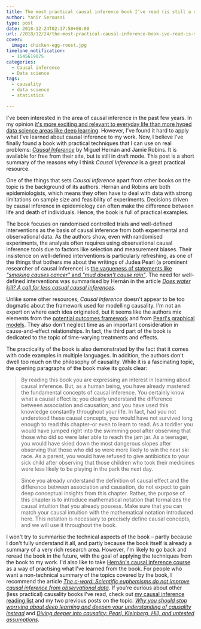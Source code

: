 ```yaml
---
title: The most practical causal inference book I’ve read (is still a draft)
author: Yanir Seroussi
type: post
date: 2018-12-24T02:37:50+00:00
url: /2018/12/24/the-most-practical-causal-inference-book-ive-read-is-still-a-draft/
cover:
  image: chicken-egg-roost.jpg
timeline_notification:
  - 1545619075
categories:
  - Causal inference
  - Data science
tags:
  - causality
  - data science
  - statistics

---
```

I've been interested in the area of causal inference in the past few years. In my opinion [it's more exciting and relevant to everyday life than more hyped data science areas like deep learning][1]. However, I've found it hard to apply what I've learned about causal inference to my work. Now, I believe I've finally found a book with practical techniques that I can use on real problems: [_Causal Inference_][2] by Miguel Hernán and Jamie Robins. It is available for free from their site, but is still in draft mode. This post is a short summary of the reasons why I think _Causal Inference_ is a great practical resource.

One of the things that sets _Causal Inference_ apart from other books on the topic is the background of its authors. Hernán and Robins are both epidemiologists, which means they often have to deal with data with strong limitations on sample size and feasibility of experiments. Decisions driven by causal inference in epidemiology can often make the difference between life and death of individuals. Hence, the book is full of practical examples.

The book focuses on randomised controlled trials and well-defined interventions as the basis of causal inference from both experimental and observational data. As the authors show, even with randomised experiments, the analysis often requires using observational causal inference tools due to factors like selection and measurement biases. Their insistence on well-defined interventions is particularly refreshing, as one of the things that bothers me about the writings of Judea Pearl (a prominent researcher of causal inference) is [the vagueness of statements like _"smoking causes cancer"_ and _"mud doesn't cause rain"_][3]. The need for well-defined interventions was summarised by Hernán in the article [_Does water kill? A call for less casual causal inferences_][4].

Unlike some other resources, _Causal Inference_ doesn't appear to be too dogmatic about the framework used for modelling causality. I'm not an expert on where each idea originated, but it seems like the authors mix elements from the [potential outcomes framework][5] and from [Pearl's graphical models][6]. They also don't neglect time as an important consideration in cause-and-effect relationships. In fact, the third part of the book is dedicated to the topic of time-varying treatments and effects.

The practicality of the book is also demonstrated by the fact that it comes with code examples in multiple languages. In addition, the authors don't dwell too much on the philosophy of causality. While it is a fascinating topic, the opening paragraphs of the book make its goals clear:

> By reading this book you are expressing an interest in learning about causal inference. But, as a human being, you have already mastered the fundamental concepts of causal inference. You certainly know what a causal effect is; you clearly understand the difference between association and causation; and you have used this knowledge constantly throughout your life. In fact, had you not understood these causal concepts, you would have not survived long enough to read this chapter–or even to learn to read. As a toddler you would have jumped right into the swimming pool after observing that those who did so were later able to reach the jam jar. As a teenager, you would have skied down the most dangerous slopes after observing that those who did so were more likely to win the next ski race. As a parent, you would have refused to give antibiotics to your sick child after observing that those children who took their medicines were less likely to be playing in the park the next day.
> 
> Since you already understand the definition of causal effect and the difference between association and causation, do not expect to gain deep conceptual insights from this chapter. Rather, the purpose of this chapter is to introduce mathematical notation that formalizes the causal intuition that you already possess. Make sure that you can match your causal intuition with the mathematical notation introduced here. This notation is necessary to precisely define causal concepts, and we will use it throughout the book. 

I won't try to summarise the technical aspects of the book &ndash; partly because I don't fully understand it all, and partly because the book itself is already a summary of a very rich research area. However, I'm likely to go back and reread the book in the future, with the goal of applying the techniques from the book to my work. I'd also like to take [Hernán's causal inference course][7] as a way of practising what I've learned from the book. For people who want a non-technical summary of the topics covered by the book, I recommend the article [_The c-word: Scientific euphemisms do not improve causal inference from observational data_][8]. If you're curious about other (less practical) causality books I've read, check out [my causal inference reading list][9] and my two previous posts on the topic: [_Why you should stop worrying about deep learning and deepen your understanding of causality instead_][1] and [_Diving deeper into causality: Pearl, Kleinberg, Hill, and untested assumptions_][3].

 [1]: http://yanirseroussi.com/2016/02/14/why-you-should-stop-worrying-about-deep-learning-and-deepen-your-understanding-of-causality-instead/
 [2]: https://www.hsph.harvard.edu/miguel-hernan/causal-inference-book/
 [3]: http://yanirseroussi.com/2016/05/15/diving-deeper-into-causality-pearl-kleinberg-hill-and-untested-assumptions/
 [4]: https://www.ncbi.nlm.nih.gov/pmc/articles/PMC5207342/
 [5]: https://en.wikipedia.org/wiki/Rubin_causal_model
 [6]: https://en.wikipedia.org/wiki/Structural_equation_modeling
 [7]: https://www.edx.org/course/causal-diagrams-draw-assumptions-harvardx-ph559x
 [8]: https://ajph.aphapublications.org/doi/10.2105/AJPH.2018.304337
 [9]: https://yanirseroussi.com/causal-inference-reading-list/